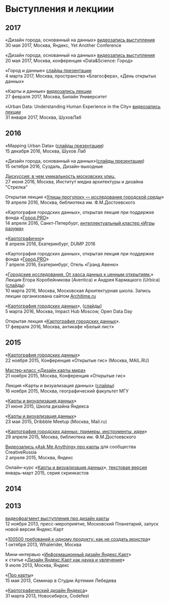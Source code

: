 # Выступления и лекциии

## 2017  
  
«Дизайн города, основанный на данных» [видеозапись выступления](https://www.youtube.com/watch?v=ZwoZd8OQKIs)  
30 мая 2017, Москва, Яндекс, Yet Another Conference  
  
«Дизайн города, основанный на данных» [видеозапись выступления](https://youtu.be/eixlC8K8GIg?t=41m24s)  
20 мая 2017, Москва, конференция «Data&Science: Город»  
  
«Город и данные» [слайды презентации](https://yadi.sk/d/QzvbBIZO3EyLzW)  
4 марта 2017, Москва, пространство «Благосфера», «День открытых данных»  
  
«Карты и данные» [видеозапись лекции](https://www.youtube.com/watch?v=87X6gjY8IfQ)  
27 февраля 2017, Москва, Билайн Университет  
  
«Urban Data: Understanding Human Experience in the City» [видеозапись лекции](https://www.youtube.com/watch?v=vTwBFrKGLSQ&feature=youtu.be&list=PLNlg05dGKXv5Q0YYv2h3bS3fZeOlKhH5A)  
31 января 2017, Москва, ШуховЛаб
  
## 2016
  
«Mapping Urban Data» ([слайды презентации](https://speakerdeck.com/minikarma/mapping-urban-data))  
15 декабря 2016, Москва, Шухов Лаб  
  
«Дизайн города, основанный на данных»([слайды презентации](https://speakerdeck.com/minikarma/dizain-ghoroda-osnovannyi-na-dannykh))  
15 октября 2016, Суздаль, Дизайн-выходные  
    
[Дискуссия: в чем уникальность московских улиц.](https://www.youtube.com/watch?v=-CRb1LkrHGw)  
27 июня 2016, Москва, Институт медиа архитектуры и дизайна "Стрелка"  
  
Открытая лекция «[Улицы прогулок» — исследование городской среды](https://www.youtube.com/watch?v=jH08hezLFeM)»  
19 апреля 2016, Москва, библиотека им. Ф.М.Достоевского
  
«Картография городских данных», открытая лекция при поддержке фонда «[Город.PRO](http://gorodpro.org/)»  
14 апреля 2016, Санкт-Петербург, [интеллектуальный кластер «Игры разума»](https://vk.com/intellect_me)  
  
«[Картографично](https://www.youtube.com/watch?v=iw5j2a0YUj4)»  
8 апреля 2016, Екатеринбург, DUMP 2016  
  
«Картография городских данных», открытая лекция при поддержке фонда «[Город.PRO](http://gorodpro.org/)»  
7 апреля 2016, Екатеринбург, Отель «Гранд Авеню»  
  
«[Городские исследования. От хаоса данных к ценным открытиям.](https://www.youtube.com/watch?v=1sdhGHRKVX8)»  
Лекция Егора Коробейникова (Aventica) и Андрея Кармацкого (Urbica) ([слайды](https://speakerdeck.com/minikarma/gorodskiie-issliedovaniia-ot-khaosa-k-tsiennym-otkrytiiam))  
10 марта 2016, Москва, Московская Архитектурная школа. Запись лекции организована сайтом [Architime.ru](http://architime.ru/video/urban_research.htm)  
  
«[Картография городских данных](https://www.youtube.com/watch?v=L9wo9R0idp8)», ([слайды](https://speakerdeck.com/minikarma/kartoghrafichno))  
5 марта 2016, Москва, Impact Hub Moscow, Open Data Day   
  
Открытая лекция «[Картография городских данных](https://www.youtube.com/watch?v=6Eu5PFUbn2Q)».  
17 февраля 2016, Москва, антикафе «Белый лист»  
    
## 2015  
  
«[Картография городских данных](https://www.youtube.com/watch?v=bwaI7vLeeh0)»  
22 ноября 2015, Конференция «Открытые гис» (Москва, MAIL.RU)
  
[Мастер-класс «Дизайн карты мира»](https://www.youtube.com/watch?v=Bk0RTwufOp4)  
21 ноября 2015, Москва, Конференция «Открытые гис»  
  
Лекция «Карты и визуализация данных» ([слайды](https://speakerdeck.com/minikarma/karty-i-vizualizatsiia-dannykh))  
16 ноября 2015, Москва, географический факультет МГУ  
  
«[Карты и визуализация данных](https://www.youtube.com/watch?v=egaDr-AdPyE)»  
21 июня 2015, Школа дизайна Яндекса  
  
«[Карты и визуализация данных](https://www.youtube.com/watch?v=NwadfbF2Nlw)»  
23 мая 2015, Dribbble Meetup (Москва, Mail.ru)  
  
«[Картография городских данных: примеры, инструменты, идеи](https://www.youtube.com/watch?v=ghzYmYyZHKE)»  
29 апреля 2015, Москва, библиотека им. Ф.М.Достоевского
  
[Видеозапись «Ask Me Anything» про карты](https://www.youtube.com/watch?v=LFnGsiCEeTw&list=PL_DhoV7eemmMDqba6_x6YohB1PjRNx4LA) для сообщества CreativeRussia  
2 апреля 2015, Москва, Яндекс  
  
Онлайн-курс «[Карты и визуализация данных](https://github.com/minikarma/geotalk/)», [текстовая версия](https://medium.com/russian/%D0%B2%D0%B8%D0%B7%D1%83%D0%B0%D0%BB%D0%B8%D0%B7%D0%B8%D1%80%D1%83%D0%B9-%D1%8D%D1%82%D0%BE-dca8fd3da113)  
январь-март 2015, серия скринкастов  
  
## 2014  
  
  
  
## 2013  
  
[видеофрагмент выступления про дизайн карты](https://www.youtube.com/watch?v=NXljtH2_s-0)  
12 ноября 2013, пресс-мероприятие, Московский Планетарий, запуск новой версии Яндекс.Карт 
  
«[100500 требований к одному продукту: как не создать монстра](https://vimeo.com/79665571)»  
1 октября 2013, Whalerider, Москва  
  
Мини-интервью «[Информационный дизайн Яндекс.Карт](https://www.youtube.com/watch?v=cjRJNVmsa7Y)»  
к статье «[Дизайн Яндекс.Карт как наука и увлечение](https://habrahabr.ru/company/yandex/blog/185952/)»  
9 июля 2013, Москва, Яндекс
  
«[Про карты](https://www.youtube.com/watch?v=UOBHjIYezsw)»  
15 мая 2013, Семинар в Студии Артемия Лебедева  
  
«[Картографический дизайн Яндекса](https://www.youtube.com/watch?v=0j41o74uz44&)»  
31 марта 2013, Новосибирск, Codefest 


